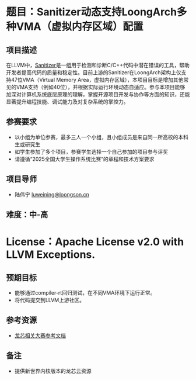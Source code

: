 # 题目：Sanitizer动态支持LoongArch多种VMA（虚拟内存区域）配置

## 项目描述
在LLVM中，[Sanitizer](https://compiler-rt.llvm.org/)是一组用于检测和诊断C/C++代码中潜在错误的工具，帮助开发者提高代码的质量和稳定性。目前上游的Sanitizer在LoongArch架构上仅支持47位VMA（Virtual Memory Area，虚拟内存区域），本项目目标是增加其他常见的VMA支持（例如40位），并根据实际运行环境动态自适应。参与本项目能够加深对计算机系统底层原理的理解，掌握开源项目开发与协作等方面的知识，还能显著提升编程技能、调试能力及对复杂系统的掌控力。

## 参赛要求
* 以小组为单位参赛，最多三人一个小组，且小组成员是来自同一所高校的本科生或研究生
* 如学生参加了多个项目，参赛学生选择一个自己参加的项目参与评奖
* 请遵循“2025全国大学生操作系统比赛”的章程和技术方案要求

## 项目导师
* 陆伟宁  luweining@loongson.cn

## 难度：中-高

# License：Apache License v2.0 with LLVM Exceptions.

## 预期目标

* 能够通过compiler-rt回归测试，在不同VMA环境下运行正常。
* 将代码提交到LLVM上游社区。

## 参考资源

* [龙芯相关大赛参考文档](https://github.com/LoongsonLab/oscomp-documents)

## 备注
* 提供新世界内核版本的龙芯云资源
